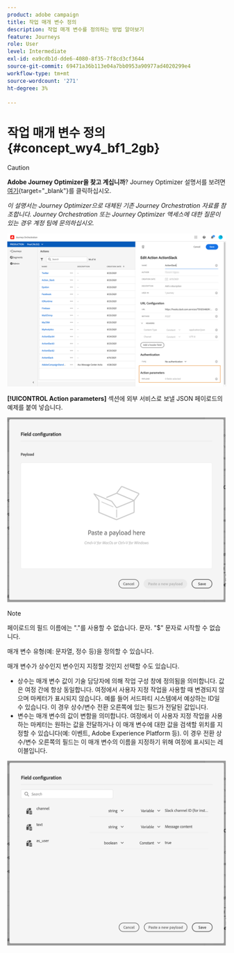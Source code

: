 ```yaml
---
product: adobe campaign
title: 작업 매개 변수 정의
description: 작업 매개 변수를 정의하는 방법 알아보기
feature: Journeys
role: User
level: Intermediate
exl-id: ea9cdb1d-dde6-4080-8f35-7f8cd3cf3644
source-git-commit: 69471a36b113e04a7bb0953a90977ad4020299e4
workflow-type: tm+mt
source-wordcount: '271'
ht-degree: 3%

---
```


# 작업 매개 변수 정의 {#concept_wy4_bf1_2gb}


>[!CAUTION]
>
>**Adobe Journey Optimizer을 찾고 계십니까**? Journey Optimizer 설명서를 보려면 [여기](https://experienceleague.adobe.com/ko/docs/journey-optimizer/using/ajo-home){target="_blank"}를 클릭하십시오.
>
>
>_이 설명서는 Journey Optimizer으로 대체된 기존 Journey Orchestration 자료를 참조합니다. Journey Orchestration 또는 Journey Optimizer 액세스에 대한 질문이 있는 경우 계정 팀에 문의하십시오._


![](../assets/messageparameterssection.png)

**[!UICONTROL Action parameters]** 섹션에 외부 서비스로 보낼 JSON 페이로드의 예제를 붙여 넣습니다.

![](../assets/customactionpayloadmessage.png)

>[!NOTE]
>
>페이로드의 필드 이름에는 &quot;.&quot;를 사용할 수 없습니다. 문자. &quot;$&quot; 문자로 시작할 수 없습니다.

매개 변수 유형(예: 문자열, 정수 등)을 정의할 수 있습니다.

매개 변수가 상수인지 변수인지 지정할 것인지 선택할 수도 있습니다.

* 상수는 매개 변수 값이 기술 담당자에 의해 작업 구성 창에 정의됨을 의미합니다. 값은 여정 간에 항상 동일합니다. 여정에서 사용자 지정 작업을 사용할 때 변경되지 않으며 마케터가 표시되지 않습니다. 예를 들어 서드파티 시스템에서 예상하는 ID일 수 있습니다. 이 경우 상수/변수 전환 오른쪽에 있는 필드가 전달된 값입니다.
* 변수는 매개 변수의 값이 변함을 의미합니다. 여정에서 이 사용자 지정 작업을 사용하는 마케터는 원하는 값을 전달하거나 이 매개 변수에 대한 값을 검색할 위치를 지정할 수 있습니다(예: 이벤트, Adobe Experience Platform 등). 이 경우 전환 상수/변수 오른쪽의 필드는 이 매개 변수의 이름을 지정하기 위해 여정에 표시되는 레이블입니다.

![](../assets/customactionpayloadmessage2.png)
